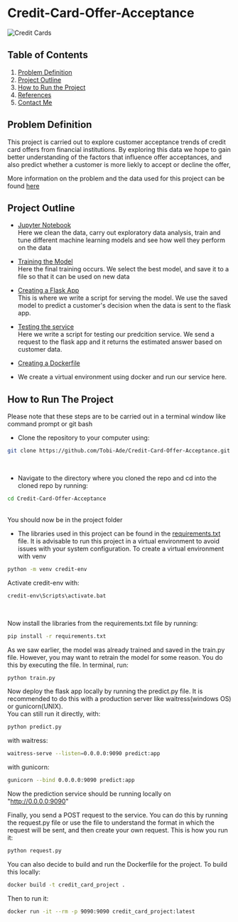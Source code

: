 # Credit-Card-Offer-Acceptance

![Credit Cards](https://www.forbes.com/advisor/wp-content/uploads/2022/07/credit_cards.jpeg-1.jpg)

## Table of Contents 
1. [Problem Definition](#problem-defintion)
2. [Project Outline](#project-outline)
3. [How to Run the Project](#how-to-run-the-project)
4. [References](#References)
5. [Contact Me](#contact-me)

## Problem Definition
This project is carried out to explore customer acceptance trends of credit card offers from financial institutions. By exploring this data we hope to gain better understanding of the factors that influence offer acceptances, and also predict whether a customer is more liekly to accept or decline the offer,

More information on the problem and the data used for this project can be found [here](https://www.kaggle.com/datasets/thedevastator/unlocking-credit-card-offer-acceptance-trends-in)

## Project Outline 
- [Jupyter Notebook](https://github.com/Tobi-Ade/Credit-Card-Offer-Acceptance/blob/main/credit_card_acceptance.ipynb)<br>
  Here we clean the data, carry out exploratory data analysis, train and tune different machine learning models and see how well they perform on the data
 
- [Training the Model](https://github.com/Tobi-Ade/Credit-Card-Offer-Acceptance/blob/main/train.py)<br>
Here the final training occurs. We select the best model, and save it to a file so that it can be used on new data 

- [Creating a Flask App](https://github.com/Tobi-Ade/Credit-Card-Offer-Acceptance/blob/main/predict.py)<br>
This is where we write a script for serving the model. We use the saved model to predict a customer's decision when the data is sent to the flask app.

- [Testing the service ](https://github.com/Tobi-Ade/Credit-Card-Offer-Acceptance/blob/main/request.py)<br>
Here we write a script for testing our predcition service. We send a request to the flask app and it returns the estimated answer based on customer data.

- [Creating a Dockerfile](https://github.com/Tobi-Ade/Credit-Card-Offer-Acceptance/blob/main/Dockerfile)<br>
- We create a virtual environment using docker and run our service here.

## How to Run The Project
Please note that these steps are to be carried out in a terminal window like command prompt or git bash<br>
  - Clone the repository to your computer using:  <br>
  ```bash
  git clone https://github.com/Tobi-Ade/Credit-Card-Offer-Acceptance.git
  ```
  <br>
  
  - Navigate to the directory where you cloned the repo and cd into the cloned repo by running: <br>
  ```bash
  cd Credit-Card-Offer-Acceptance
  ```
  <br>
  You should now be in the project folder
  
  - The libraries used in this project can be found in the [requirements.txt](https://github.com/Tobi-Ade/Credit-Card-Offer-Acceptance/blob/main/requirements.txt) file. It is advisable to run this project in a virtual environment to avoid issues with your system configuration. To create a virtual environment with venv <br>
  ```bash
  python -m venv credit-env
  ```
  
   Activate credit-env with: <br>
   ```bash
   credit-env\Scripts\activate.bat
   ```
   <br>
   
   Now install the libraries from the requirements.txt file by running:<br>
   
   ```bash
   pip install -r requirements.txt
   ```
   
   As we saw earlier, the model was already trained and saved in the train.py file. However, you may want to retrain the model for some reason. You do this by executing the file. In terminal, run:<br>
   ```bash 
   python train.py
   ```
   
  Now deploy the flask app locally by running the predict.py file. It is recommended to do this with a production server like waitress(windows OS) or gunicorn(UNIX).<br>
  You can still run it directly, with:   <br>
  ```bash
  python predict.py
  ```
  
  with waitress: <br>
 
  ```bash
  waitress-serve --listen=0.0.0.0:9090 predict:app
  ```
  
   with gunicorn: <br>
 
  ```bash
  gunicorn --bind 0.0.0.0:9090 predict:app
  ```
  
  Now the prediction service should be running locally on "http://0.0.0.0:9090"
  
  Finally, you send a POST request to the service. You can do this by running the request.py file or use the file to understand the format in which the request will be sent, and then create your own request. This is how you run it:<br>
  ```bash
  python request.py
  ```
  
  You can also decide to build and run the Dockerfile for the project. To build this locally:
  ```bash
  docker build -t credit_card_project .
  ```
  
  Then to run it:<br>
  ```bash
  docker run -it --rm -p 9090:9090 credit_card_project:latest
  ```
  
